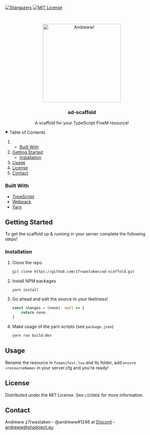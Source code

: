 [![Stargazers][stars-shield]][stars-url]
[![MIT License][license-shield]][license-url]

<br />
<p align="center">
  <a href="https://github.com/z7rwastaken/ad-scaffold">
    <img src="https://cdn.discordapp.com/attachments/823173525866020875/884184539029708840/logo.png" alt="Andreww!" width="256" height="256">
  </a>

  <h3 align="center">ad-scaffold</h3>

  <p align="center">
    A scaffold for your TypeScript FiveM resource!
  </p>
</p>

<details open="open">
  <summary>Table of Contents</summary>
  <ol>
    <li>
      <ul>
        <li><a href="#built-with">Built With</a></li>
      </ul>
    </li>
    <li>
      <a href="#getting-started">Getting Started</a>
      <ul>
        <li><a href="#installation">Installation</a></li>
      </ul>
    </li>
    <li><a href="#usage">Usage</a></li>
    <li><a href="#license">License</a></li>
    <li><a href="#contact">Contact</a></li>
  </ol>
</details>

### Built With
* [TypeScript](https://www.typescriptlang.org/)
* [Webpack](https://webpack.js.org/)
* [Yarn](https://yarnpkg.com/)

## Getting Started

To get the scaffold up & running in your server complete the following steps!

### Installation

1. Clone the repo
   ```sh
   git clone https://github.com/z7rwastaken/ad-scaffold.git 
   ```
2. Install NPM packages
   ```sh
   yarn install
   ```
3. Go ahead and edit the source to your likeliness!
    ```ts
    const changes = (none): null => {
        return none;
    }
4. Make usage of the yarn scripts (see `package.json`)
    ```sh
    yarn run build:dev
    ```

## Usage
Rename the resource in `fxmanifest.lua` and its folder, add `ensure <resourceName>` in your server.cfg and you're ready!

## License

Distributed under the MIT License. See `LICENSE` for more information.

## Contact

Andreww z7rwastaken - @andreww#1246 at [Discord](https://discord.gg//) - andreww@shadowct.eu

<!-- MARKDOWN LINKS & IMAGES -->
<!-- https://www.markdownguide.org/basic-syntax/#reference-style-links -->
[stars-shield]: https://img.shields.io/github/stars/z7rwastaken/ad-scaffold.svg?style=for-the-badge
[stars-url]: https://github.com/othneildrew/z7rwastaken/ad-scaffold
[license-shield]: https://img.shields.io/github/license/z7rwastaken/ad-scaffold.svg?style=for-the-badge
[license-url]: https://github.com/z7rwastaken/ad-scaffold/blob/main/LICENSE
